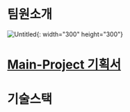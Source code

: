 # 팀원소개
![Untitled](https://user-images.githubusercontent.com/104137221/189055249-6789eb38-97db-43c7-9f8f-d7d45a8a0e9f.png){: width="300" height="300"}

# [Main-Project 기획서](https://www.notion.so/codestates/Main-Project-7868dfc9b9454baba3bdf0cb9de9e179#10797ceb99bd452dacd4053a37c6b450)

# 기술스택
